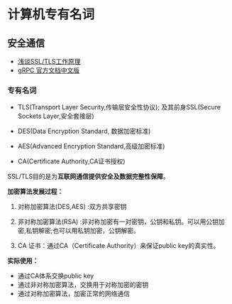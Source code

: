 # 计算机专有名词

## 安全通信

* [浅谈SSL/TLS工作原理](https://zhuanlan.zhihu.com/p/36981565)
* [gRPC 官方文档中文版](http://doc.oschina.net/grpc?t=58010)

### 专有名词

* TLS(Transport Layer Security,传输层安全性协议); 及其前身SSL(Secure Sockets Layer,安全套接层)

* DES(Data Encryption Standard, 数据加密标准)

* AES(Advanced Encryption Standard,高级加密标准)

* CA(Certificate Authority,CA证书授权)

SSL/TLS目的是为**互联网通信提供安全及数据完整性保障**。

**加密算法发展过程：**

1. 对称加密算法(DES,AES) :双方共享密钥

2.  非对称加密算法(RSA) :非对称加密有一对密钥，公钥和私钥。可以用公钥加密,私钥解密;也可以用私钥加密，公钥解密。

3. CA 证书：通过CA（Certificate Authority）来保证public key的真实性。

**实际使用：**

- 通过CA体系交换public key
- 通过非对称加密算法，交换用于对称加密的密钥
- 通过对称加密算法，加密正常的网络通信
